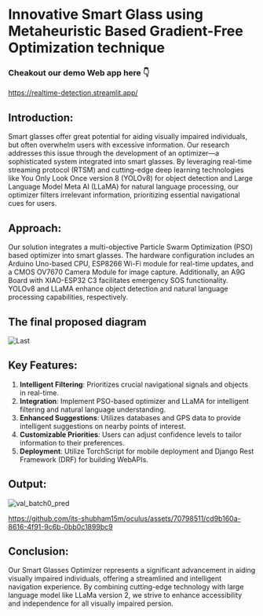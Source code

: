 # Innovative Smart Glass using Metaheuristic Based Gradient-Free Optimization technique
### Cheakout our demo Web app here 👇
https://realtime-detection.streamlit.app/ 

## Introduction:
Smart glasses offer great potential for aiding visually impaired individuals, but often overwhelm users with excessive information. Our research addresses this issue through the development of an optimizer—a sophisticated system integrated into smart glasses. By leveraging real-time streaming protocol (RTSM) and cutting-edge deep learning technologies like You Only Look Once version 8 (YOLOv8) for object detection and Large Language Model Meta AI (LLaMA) for natural language processing, our optimizer filters irrelevant information, prioritizing essential navigational cues for users.

## Approach:
Our solution integrates a multi-objective Particle Swarm Optimization (PSO) based optimizer into smart glasses. The hardware configuration includes an Arduino Uno-based CPU, ESP8266 Wi-Fi module for real-time updates, and a CMOS OV7670 Camera Module for image capture. Additionally, an A9G Board with XIAO-ESP32 C3 facilitates emergency SOS functionality. YOLOv8 and LLaMA enhance object detection and natural language processing capabilities, respectively.
## The final proposed diagram
![Last](https://github.com/its-shubham15m/oculus/assets/70798511/a805dbeb-ee4f-4f9e-b30e-cabd6a6012ed)



## Key Features:
1. **Intelligent Filtering**: Prioritizes crucial navigational signals and objects in real-time.
2. **Integration**: Implement PSO-based optimizer and LLaMA for intelligent filtering and natural language understanding.
3. **Enhanced Suggestions**: Utilizes databases and GPS data to provide intelligent suggestions on nearby points of interest.
4. **Customizable Priorities**: Users can adjust confidence levels to tailor information to their preferences.
5.  **Deployment**: Utilize TorchScript for mobile deployment and Django Rest Framework (DRF) for building WebAPIs.
## Output:
![val_batch0_pred](https://github.com/its-shubham15m/oculus/assets/70798511/87b4cba8-6de0-4698-acdf-d836574715e9)


https://github.com/its-shubham15m/oculus/assets/70798511/cd9b160a-8616-4f91-9c6b-0bb0c1899bc9


## Conclusion:
Our Smart Glasses Optimizer represents a significant advancement in aiding visually impaired individuals, offering a streamlined and intelligent navigation experience. By combining cutting-edge technology with large language model like LLaMa version 2, we strive to enhance accessibility and independence for all visually impaired persion.
